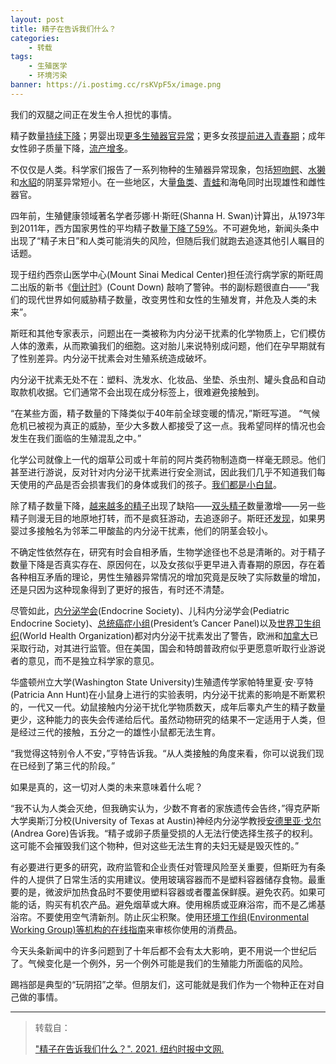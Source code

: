 ```yaml
---
layout: post
title: 精子在告诉我们什么？
categories:
    - 转载
tags:
    - 生殖医学
    - 环境污染
banner: https://i.postimg.cc/rsKVpF5x/image.png
---
```


我们的双腿之间正在发生令人担忧的事情。

精子数量<a href='https://academic.oup.com/humupd/article/23/6/646/4035689?login=true'>持续下降</a>；男婴出现<a href='https://urology.ucsf.edu/research/children/center-study-treatment-hypospadias'>更多生殖器官异常</a>；更多女孩<a href='https://centerforhealthjournalism.org/2016/06/22/precocious-puberty-girls-https://pubmed.ncbi.nlm.nih.gov/25103085/increasing-and-alarming#:~:text=Sixteen%20percent%20of%20U.S.%20girls,not%20agree%20on%20the%20reasons.'>提前进入青春期</a>；成年女性卵子质量下降，<a href='https://www.ncbi.nlm.nih.gov/pmc/articles/PMC3787708/#:~:text=After%20accounting%20for%20abortion%20availability,after%2012%20weeks%20of%20pregnancy.'>流产增多</a>。

不仅仅是人类。科学家们报告了一系列物种的生殖器异常现象，包括<a href='https://bford.info/funny/alligator/paper/Alligator-Penis-Apopka-Guillette.htm'>短吻鳄</a>、<a href='https://www.livescience.com/27455-otter-sex-organs-endocrine-disruptors.html'>水獭</a>和<a href='https://pubmed.ncbi.nlm.nih.gov/25103085/'>水貂</a>的阴茎异常短小。在一些地区，大量<a href='https://www.nationalgeographic.com/animals/article/160203-feminized-fish-endocrine-disruption-hormones-wildlife-refuges'>鱼类</a>、<a href='https://www.newsweek.com/female-frogs-estrogen-hermaphrodites-suburban-waste-369553'>青蛙</a>和海龟同时出现雄性和雌性器官。

四年前，生殖健康领域著名学者莎娜·H·斯旺(Shanna H. Swan)计算出，从1973年到2011年，西方国家男性的平均精子数量<a href='https://www.nytimes.com/2017/08/16/health/male-sperm-count-problem.html'>下降了59%</a>。不可避免地，新闻头条中出现了“精子末日”和人类可能消失的风险，但随后我们就跑去追逐其他引人瞩目的话题。

现于纽约西奈山医学中心(Mount Sinai Medical Center)担任流行病学家的斯旺周二出版的新书《<a href='https://www.simonandschuster.com/books/Count-Down/Shanna-H-Swan/9781982113667'>倒计时</a>》(Count Down) 敲响了警钟。书的副标题很直白——“我们的现代世界如何威胁精子数量，改变男性和女性的生殖发育，并危及人类的未来”。

斯旺和其他专家表示，问题出在一类被称为内分泌干扰素的化学物质上，它们模仿人体的激素，从而欺骗我们的细胞。这对胎儿来说特别成问题，他们在孕早期就有了性别差异。内分泌干扰素会对生殖系统造成破坏。

内分泌干扰素无处不在：塑料、洗发水、化妆品、坐垫、杀虫剂、罐头食品和自动取款机收据。它们通常不会出现在成分标签上，很难避免接触到。

“在某些方面，精子数量的下降类似于40年前全球变暖的情况，”斯旺写道。 “气候危机已被视为真正的威胁，至少大多数人都接受了这一点。我希望同样的情况也会发生在我们面临的生殖混乱之中。”

化学公司就像上一代的烟草公司或十年前的阿片类药物制造商一样毫无顾忌。他们甚至进行游说，反对针对内分泌干扰素进行安全测试，因此我们几乎不知道我们每天使用的产品是否会损害我们的身体或我们的孩子。<a href='https://www.nytimes.com/interactive/2018/02/23/opinion/columnists/poisons-in-our-bodies.html'>我们都是小白鼠</a>。

除了精子数量下降，<a href='https://www.nature.com/articles/s41598-020-67707-x'>越来越多的精子</a>出现了缺陷——<a href='https://lomalindafertility.com/infertility/men/sperm-morphology/#:~:text=When%20the%20sperm%20has%20two,prolactin%20hormone%20in%20the%20male.&text=Large%20swollen%20midpiece%20or%20sperm,parts%20of%20the%20sperm%20cell.'>双头精子</a>数量激增——另一些精子则漫无目的地原地打转，而不是疯狂游动，去追逐卵子。斯旺还<a href='https://www.ncbi.nlm.nih.gov/pmc/articles/PMC1280349/'>发现</a>，如果男婴过多接触名为邻苯二甲酸盐的内分泌干扰素，他们的阴茎会较小。

不确定性依然存在，研究有时会自相矛盾，生物学途径也不总是清晰的。对于精子数量下降是否真实存在、原因何在，以及女孩似乎更早进入青春期的原因，存在着各种相互矛盾的理论，男性生殖器异常情况的增加究竟是反映了实际数量的增加，还是只因为这种现象得到了更好的报告，有时还不清楚。

尽管如此，<a href='https://academic.oup.com/edrv/article/36/6/E1/2354691'>内分泌学会</a>(Endocrine Society)、儿科内分泌学会(Pediatric Endocrine Society)、<a href='https://www.nytimes.com/2010/05/06/opinion/06kristof.html'>总统癌症小组</a>(President’s Cancer Panel)以及<a href='https://apps.who.int/iris/handle/10665/78101'>世界卫生组织</a>(World Health Organization)都对内分泌干扰素发出了警告，欧洲和<a href='https://www.motherearthliving.com/health-and-wellness/canada-bans-bpa-where-is-us-action'>加拿大</a>已采取行动，对其进行监管。但在美国，国会和特朗普政府似乎更愿意听取行业游说者的意见，而不是独立科学家的意见。

华盛顿州立大学(Washington State University)生殖遗传学家帕特里夏·安·亨特(Patricia Ann Hunt)在小鼠身上进行的实验表明，内分泌干扰素的影响是不断累积的，一代又一代。幼鼠接触内分泌干扰化学物质数天，成年后睾丸产生的精子数量更少，这种能力的丧失会传递给后代。虽然动物研究的结果不一定适用于人类，但是经过三代的接触，五分之一的雄性小鼠都无法生育。

“我觉得这特别令人不安，”亨特告诉我。“从人类接触的角度来看，你可以说我们现在已经到了第三代的阶段。”

如果是真的，这一切对人类的未来意味着什么呢？

“我不认为人类会灭绝，但我确实认为，少数不育者的家族遗传会告终，”得克萨斯大学奥斯汀分校(University of Texas at Austin)神经内分泌学教授<a href='http://sites.utexas.edu/gore/'>安德里亚·戈尔</a>(Andrea Gore)告诉我。“精子或卵子质量受损的人无法行使选择生孩子的权利。这可能不会摧毁我们这个物种，但对这些无法生育的夫妇无疑是毁灭性的。”

有必要进行更多的研究，政府监管和企业责任对管理风险至关重要，但斯旺为有条件的人提供了日常生活的实用建议。使用玻璃容器而不是塑料容器储存食物。最重要的是，微波炉加热食品时不要使用塑料容器或者覆盖保鲜膜。避免农药。如果可能的话，购买有机农产品。避免烟草或大麻。使用棉质或亚麻浴帘，而不是乙烯基浴帘。不要使用空气清新剂。防止灰尘积聚。使用<a href='https://www.ewg.org/consumer-guides'>环境工作组(Environmental Working Group)等机构的在线指南</a>来审核你使用的消费品。

今天头条新闻中的许多问题到了十年后都不会有太大影响，更不用说一个世纪后了。气候变化是一个例外，另一个例外可能是我们的生殖能力所面临的风险。

踢裆部是典型的“玩阴招”之举。但朋友们，这可能就是我们作为一个物种正在对自己做的事情。

-----

> 转载自：
>
> <a href='https://cn.nytimes.com/opinion/20210223/endocrine-disruptors-sperm/'>"精子在告诉我们什么？". 2021. 纽约时报中文网.</a>